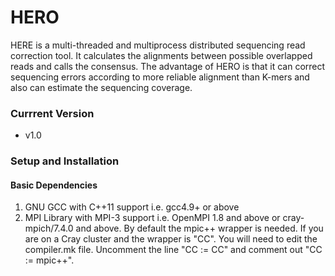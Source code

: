 # HERO
HERE is a multi-threaded and multiprocess distributed sequencing read correction tool. It calculates the alignments between possible overlapped reads and calls the consensus. The advantage of HERO is that it can correct sequencing errors according to more reliable alignment than K-mers and also can estimate the sequencing coverage.

### Currrent Version
* v1.0

### Setup and Installation

#### Basic Dependencies

1. GNU GCC with C++11 support i.e. gcc4.9+ or above
2. MPI Library with MPI-3 support i.e. OpenMPI 1.8 and above or cray-mpich/7.4.0 and above. By default the mpic++ wrapper is needed. If you are on a Cray cluster and the wrapper is "CC". You will need to edit the compiler.mk file. Uncomment the line "CC := CC" and comment out "CC := mpic++".  
